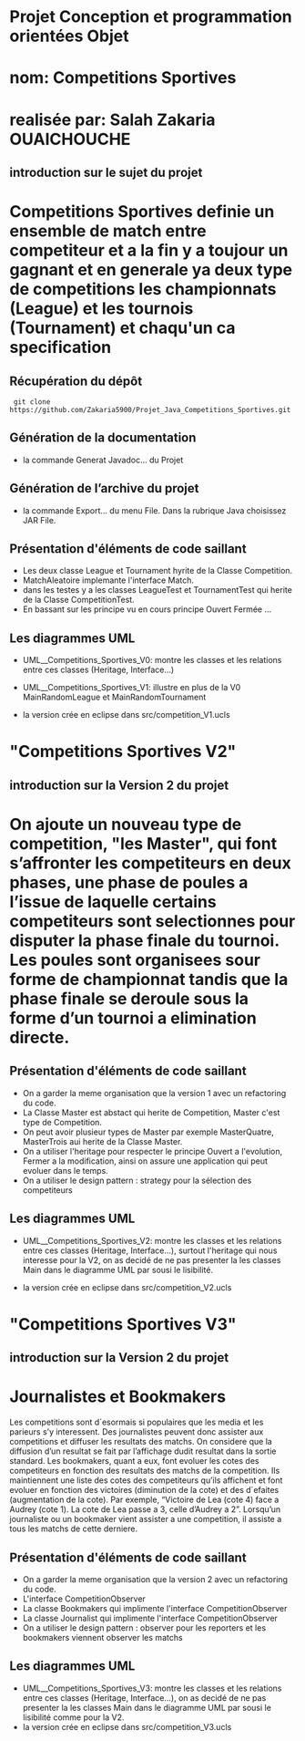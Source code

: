 # Projet Conception et programmation orientées Objet
# nom: Competitions Sportives
# realisée par: Salah Zakaria OUAICHOUCHE


introduction sur le sujet du projet
-----------------------------------
# Competitions Sportives definie un ensemble de match entre competiteur et a la fin y a toujour un gagnant et en generale ya deux type de competitions les championnats (League) et les tournois (Tournament) et chaqu'un ca specification 


Récupération du dépôt
---------------------
```
 git clone https://github.com/Zakaria5900/Projet_Java_Competitions_Sportives.git
 ```

Génération de la documentation
------------------------------
- la commande Generat Javadoc... du Projet

Génération de l’archive du projet
----------------------------------
- la commande Export... du menu File. Dans la rubrique Java choisissez JAR File.


Présentation d'éléments de code saillant
-----------------------------------------
- Les deux classe League et Tournament hyrite de la Classe Competition.
- MatchAleatoire implemante l'interface Match.
- dans les testes y a les classes LeagueTest et TournamentTest qui herite de la Classe CompetitionTest.
- En bassant sur les principe vu en cours principe Ouvert Fermée ...

Les diagrammes UML
------------------
- UML__Competitions_Sportives_V0: montre les classes et les relations entre ces classes (Heritage, Interface...)

- UML__Competitions_Sportives_V1: illustre en plus de la V0 MainRandomLeague et MainRandomTournament

- la version crée en eclipse dans src/competition_V1.ucls

"Competitions Sportives V2"
===========================

introduction sur la Version 2 du projet
----------------------------------------
# On ajoute un nouveau type de competition, "les Master", qui font s’affronter les competiteurs en deux phases, une phase de poules a l’issue de laquelle certains competiteurs sont selectionnes pour disputer la phase finale du tournoi. Les poules sont organisees sour forme de championnat tandis que la phase finale se deroule sous la forme d’un tournoi a elimination directe.

Présentation d'éléments de code saillant
----------------------------------------
- On a garder la meme organisation que la version 1 avec un refactoring du code.
- La Classe Master est abstact qui herite de Competition, Master c'est type de Competition.
- On peut avoir plusieur types de Master par exemple MasterQuatre, MasterTrois aui herite de la Classe Master.
- On a utiliser l'heritage pour respecter le principe Ouvert a l'evolution, Fermer a la modification, ainsi on assure une application qui peut evoluer dans le temps.
- On a utiliser le design pattern : strategy pour la sélection des competiteurs

Les diagrammes UML
------------------
- UML__Competitions_Sportives_V2: montre les classes et les relations entre ces classes (Heritage, Interface...), surtout l'heritage qui nous interesse pour la V2,  on as decidé de ne pas presenter la les classes Main dans le diagramme UML par sousi le lisibilité. 

- la version crée en eclipse dans src/competition_V2.ucls

"Competitions Sportives V3"
===========================
introduction sur la Version 2 du projet
----------------------------------------
# Journalistes et Bookmakers
Les competitions sont d´esormais si populaires que les media et les parieurs s’y interessent. Des journalistes peuvent donc assister aux competitions et diffuser les resultats des matchs. On considere que la diffusion d’un resultat se fait par l’affichage dudit resultat dans la sortie standard. Les bookmakers, quant a eux, font evoluer les cotes des competiteurs en fonction des resultats des matchs de la competition. Ils maintiennent une liste des cotes des competiteurs qu’ils affichent et font evoluer en fonction des victoires (diminution de la cote) et des d´efaites (augmentation de la cote). Par exemple, “Victoire de Lea (cote 4) face a Audrey (cote 1). La cote de Lea passe a 3, celle d’Audrey a 2”. Lorsqu’un journaliste ou un bookmaker vient assister a une competition, il assiste a tous les matchs de cette derniere.

Présentation d'éléments de code saillant
----------------------------------------
- On a garder la meme organisation que la version 2 avec un refactoring du code.
- L'interface CompetitionObserver
- La classe Bookmakers qui implimente l'interface CompetitionObserver
- La classe Journalist qui implimente l'interface CompetitionObserver
- On a utiliser le design pattern : observer pour les reporters et les bookmakers viennent observer les matchs

Les diagrammes UML
------------------
- UML__Competitions_Sportives_V3: montre les classes et les relations entre ces classes (Heritage, Interface...),  on as decidé de ne pas presenter la les classes Main dans le diagramme UML par sousi le lisibilité comme pour la V2. 
- la version crée en eclipse dans src/competition_V3.ucls
